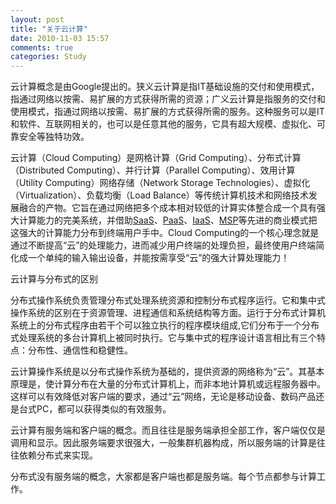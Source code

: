```yaml
---
layout: post
title: "关于云计算"
date: 2010-11-03 15:57
comments: true
categories: Study
---
```

云计算概念是由Google提出的。狭义云计算是指IT基础设施的交付和使用模式，指通过网络以按需、易扩展的方式获得所需的资源；广义云计算是指服务的交付和使用模式，指通过网络以按需、易扩展的方式获得所需的服务。这种服务可以是IT和软件、互联网相关的，也可以是任意其他的服务，它具有超大规模、虚拟化、可靠安全等独特功效。

云计算（Cloud Computing）是网格计算（Grid Computing）、分布式计算（Distributed Computing）、并行计算（Parallel Computing）、效用计算（Utility Computing）网络存储（Network Storage Technologies）、虚拟化（Virtualization）、负载均衡（Load Balance）等传统计算机技术和网络技术发展融合的产物。它旨在通过网络把多个成本相对较低的计算实体整合成一个具有强大计算能力的完美系统，并借助<span style="text-decoration: underline;">SaaS</span>、<a href="http://baike.baidu.com/view/1413359.htm">PaaS</a>、<a href="http://baike.baidu.com/view/2482595.htm">IaaS</a>、<a href="http://baike.baidu.com/view/2640732.htm">MSP</a>等先进的商业模式把这强大的计算能力分布到终端用户手中。Cloud Computing的一个核心理念就是通过不断提高“云”的处理能力，进而减少用户终端的处理负担，最终使用户终端简化成一个单纯的输入输出设备，并能按需享受“云”的强大计算处理能力！

<!--more-->

云计算与分布式的区别

分布式操作系统负责管理分布式处理系统资源和控制分布式程序运行。它和集中式操作系统的区别在于资源管理、进程通信和系统结构等方面。运行于分布式计算机系统上的分布式程序由若干个可以独立执行的程序模块组成,它们分布于一个分布式处理系统的多台计算机上被同时执行。它与集中式的程序设计语言相比有三个特点：分布性、通信性和稳健性。

云计算操作系统是以分布式操作系统为基础的，提供资源的网络称为“云”。其基本原理是，使计算分布在大量的分布式计算机上，而非本地计算机或远程服务器中。这样可以有效降低对客户端的要求，通过“云”网络，无论是移动设备、数码产品还是台式PC，都可以获得类似的有效服务。

云计算有服务端和客户端的概念。而且往往是服务端承担全部工作，客户端仅仅是调用和显示。因此服务端要求很强大，一般集群机器构成，所以服务端的计算是往往依赖分布式来实现。

分布式没有服务端的概念，大家都是客户端也都是服务端。每个节点都参与计算工作。
